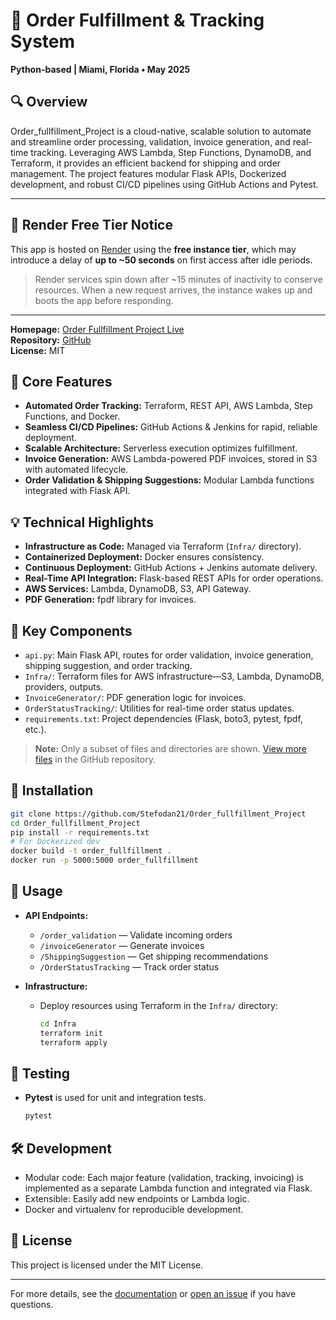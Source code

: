 # 🚀 Order Fulfillment & Tracking System  
**Python-based | Miami, Florida • May 2025**  


## 🔍 Overview  
Order_fullfillment_Project is a cloud-native, scalable solution to automate and streamline order processing, validation, invoice generation, and real-time tracking. Leveraging AWS Lambda, Step Functions, DynamoDB, and Terraform, it provides an efficient backend for shipping and order management. The project features modular Flask APIs, Dockerized development, and robust CI/CD pipelines using GitHub Actions and Pytest.

---

## 🧊 Render Free Tier Notice

This app is hosted on [Render](https://render.com) using the **free instance tier**, which may introduce a delay of **up to ~50 seconds** on first access after idle periods.

> Render services spin down after ~15 minutes of inactivity to conserve resources. When a new request arrives, the instance wakes up and boots the app before responding.

---

**Homepage:** [Order Fullfillment Project Live](https://order-fullfillment-project.onrender.com)  
**Repository:** [GitHub](https://github.com/Stefodan21/Order_fullfillment_Project)  
**License:** MIT

## 🧩 Core Features  
- **Automated Order Tracking:** Terraform, REST API, AWS Lambda, Step Functions, and Docker.
- **Seamless CI/CD Pipelines:** GitHub Actions & Jenkins for rapid, reliable deployment.
- **Scalable Architecture:** Serverless execution optimizes fulfillment.
- **Invoice Generation:** AWS Lambda-powered PDF invoices, stored in S3 with automated lifecycle.
- **Order Validation & Shipping Suggestions:** Modular Lambda functions integrated with Flask API.

## 💡 Technical Highlights  
- **Infrastructure as Code:** Managed via Terraform (`Infra/` directory).
- **Containerized Deployment:** Docker ensures consistency.
- **Continuous Deployment:** GitHub Actions + Jenkins automate delivery.
- **Real-Time API Integration:** Flask-based REST APIs for order operations.
- **AWS Services:** Lambda, DynamoDB, S3, API Gateway.
- **PDF Generation:** fpdf library for invoices.

## 📁 Key Components  
- `api.py`: Main Flask API, routes for order validation, invoice generation, shipping suggestion, and order tracking.
- `Infra/`: Terraform files for AWS infrastructure—S3, Lambda, DynamoDB, providers, outputs.
- `InvoiceGenerator/`: PDF generation logic for invoices.
- `OrderStatusTracking/`: Utilities for real-time order status updates.
- `requirements.txt`: Project dependencies (Flask, boto3, pytest, fpdf, etc.).

> **Note:** Only a subset of files and directories are shown. [View more files](https://github.com/Stefodan21/Order_fullfillment_Project/search) in the GitHub repository.

## 🔧 Installation

```bash
git clone https://github.com/Stefodan21/Order_fullfillment_Project
cd Order_fullfillment_Project
pip install -r requirements.txt
# For Dockerized dev
docker build -t order_fullfillment .
docker run -p 5000:5000 order_fullfillment
```

## 🚀 Usage

- **API Endpoints:**  
  - `/order_validation` — Validate incoming orders  
  - `/invoiceGenerator` — Generate invoices  
  - `/ShippingSuggestion` — Get shipping recommendations  
  - `/OrderStatusTracking` — Track order status  

- **Infrastructure:**  
  - Deploy resources using Terraform in the `Infra/` directory:
    ```bash
    cd Infra
    terraform init
    terraform apply
    ```

## 🧪 Testing

- **Pytest** is used for unit and integration tests.
  ```bash
  pytest
  ```

## 🛠️ Development

- Modular code: Each major feature (validation, tracking, invoicing) is implemented as a separate Lambda function and integrated via Flask.
- Extensible: Easily add new endpoints or Lambda logic.
- Docker and virtualenv for reproducible development.

## 📃 License

This project is licensed under the MIT License.

---

For more details, see the [documentation](https://github.com/Stefodan21/Order_fullfillment_Project/wiki) or [open an issue](https://github.com/Stefodan21/Order_fullfillment_Project/issues) if you have questions.